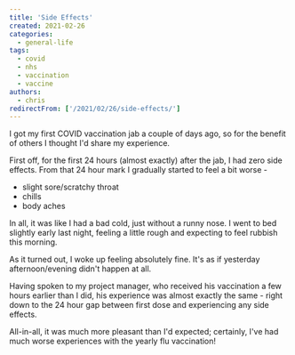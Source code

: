 ```yaml
---
title: 'Side Effects'
created: 2021-02-26
categories:
  - general-life
tags:
  - covid
  - nhs
  - vaccination
  - vaccine
authors:
  - chris
redirectFrom: ['/2021/02/26/side-effects/']
---
```


I got my first COVID vaccination jab a couple of days ago, so for the benefit of others I thought I'd share my experience.

First off, for the first 24 hours (almost exactly) after the jab, I had zero side effects. From that 24 hour mark I gradually started to feel a bit worse -

- slight sore/scratchy throat
- chills
- body aches

In all, it was like I had a bad cold, just without a runny nose. I went to bed slightly early last night, feeling a little rough and expecting to feel rubbish this morning.

As it turned out, I woke up feeling absolutely fine. It's as if yesterday afternoon/evening didn't happen at all.

Having spoken to my project manager, who received his vaccination a few hours earlier than I did, his experience was almost exactly the same - right down to the 24 hour gap between first dose and experiencing any side effects.

All-in-all, it was much more pleasant than I'd expected; certainly, I've had much worse experiences with the yearly flu vaccination!

